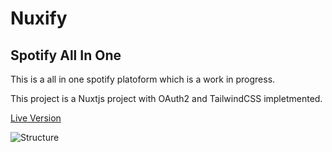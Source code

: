 # Nuxify

## Spotify All In One

This is a all in one spotify platoform which is a work in progress.

This project is a Nuxtjs project with OAuth2 and TailwindCSS impletmented.

[Live Version](https://nuxify.vercel.app/)

![Structure](https://i.imgur.com/tBIrsAy.png)

